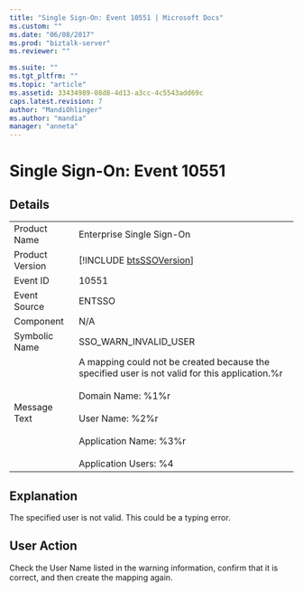 ```yaml
---
title: "Single Sign-On: Event 10551 | Microsoft Docs"
ms.custom: ""
ms.date: "06/08/2017"
ms.prod: "biztalk-server"
ms.reviewer: ""

ms.suite: ""
ms.tgt_pltfrm: ""
ms.topic: "article"
ms.assetid: 33434989-08d8-4d13-a3cc-4c5543add69c
caps.latest.revision: 7
author: "MandiOhlinger"
ms.author: "mandia"
manager: "anneta"
---
```

# Single Sign-On: Event 10551
## Details  
  
|                 |                                                                                                                                                                                                                               |
|-----------------|-------------------------------------------------------------------------------------------------------------------------------------------------------------------------------------------------------------------------------|
|  Product Name   |                                                                                                   Enterprise Single Sign-On                                                                                                   |
| Product Version |                                                                                  [!INCLUDE [btsSSOVersion](../includes/btsssoversion-md.md)]                                                                                  |
|    Event ID     |                                                                                                             10551                                                                                                             |
|  Event Source   |                                                                                                            ENTSSO                                                                                                             |
|    Component    |                                                                                                              N/A                                                                                                              |
|  Symbolic Name  |                                                                                                     SSO_WARN_INVALID_USER                                                                                                     |
|  Message Text   | A mapping could not be created because the specified user is not valid for this application.%r<br /><br /> Domain Name: %1%r<br /><br /> User Name: %2%r<br /><br /> Application Name: %3%r<br /><br /> Application Users: %4 |
  
## Explanation  
 The specified user is not valid. This could be a typing error.  
  
## User Action  
 Check the User Name listed in the warning information, confirm that it is correct, and then create the mapping again.